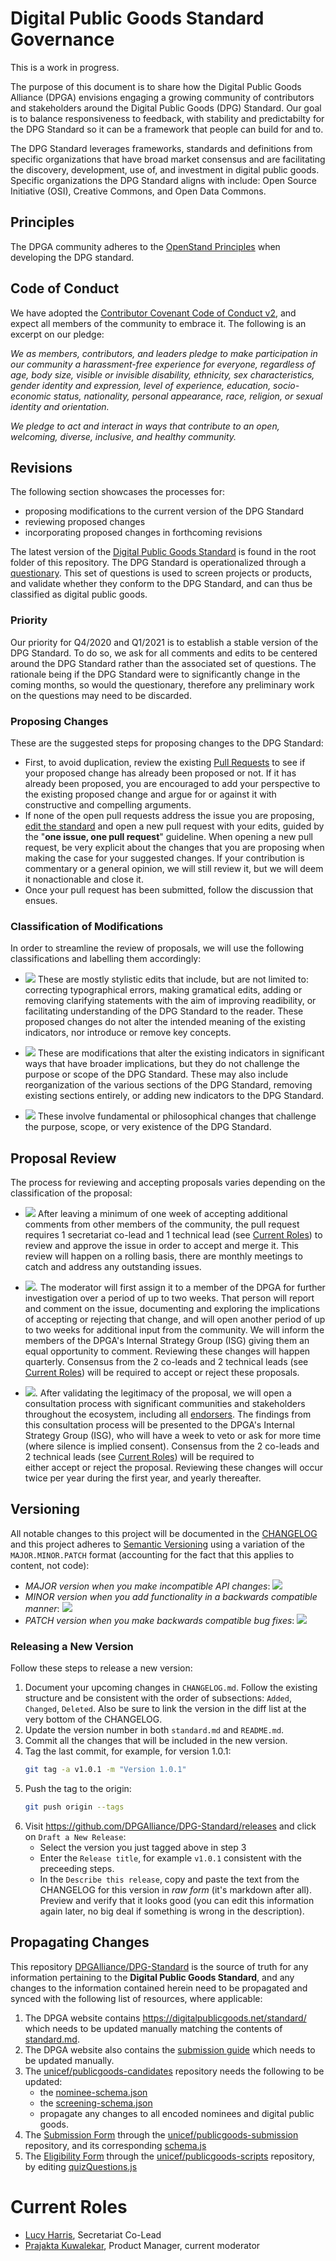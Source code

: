 # Digital Public Goods Standard Governance

This is a work in progress. 

The purpose of this document is to share how the Digital Public Goods Alliance (DPGA) envisions engaging a growing community of contributors and stakeholders around the Digital Public Goods (DPG) Standard. Our goal is to balance responsiveness to feedback, with stability and predictabilty for the DPG Standard so it can be a framework that people can build for and to.

The DPG Standard leverages frameworks, standards and definitions from specific organizations that have broad market consensus and are facilitating the discovery, development, use of, and investment in digital public goods. Specific organizations the DPG Standard aligns with include: Open Source Initiative (OSI), Creative Commons, and Open Data Commons.

## Principles

The DPGA community adheres to the [OpenStand Principles](openstand.md) when developing the DPG standard.

## Code of Conduct

We have adopted the [Contributor Covenant Code of Conduct v2](CODE_OF_CONDUCT.md), and expect all members of the
community to embrace it. The following is an excerpt on our pledge:

*We as members, contributors, and leaders pledge to make participation in our community a harassment-free experience for everyone, regardless of age, body size, visible or invisible disability, ethnicity, sex characteristics, gender identity and expression, level of experience, education, socio-economic status, nationality, personal appearance, race, religion, or sexual identity and orientation.*

*We pledge to act and interact in ways that contribute to an open, welcoming, diverse, inclusive, and healthy community.*

## Revisions

The following section showcases the processes for:
* proposing modifications to the current version of the DPG Standard 
* reviewing proposed changes 
* incorporating proposed changes in forthcoming revisions

The latest version of the [Digital Public Goods Standard](standard.md) is found in the root folder of this repository. 
The DPG Standard is operationalized through a [questionary](standard-questions.md). This set of questions is used to screen 
projects or products, and validate whether they conform to the DPG Standard, and can thus be classified as digital public goods.

### Priority

Our priority for Q4/2020 and Q1/2021 is to establish a stable version of the DPG Standard. To do so, we ask for all comments and edits to be centered around the DPG Standard 
rather than the associated set of questions. The rationale being if the DPG Standard were to significantly change in the coming
months, so would the questionary, therefore any preliminary work on the questions may need to be discarded.

### Proposing Changes

These are the suggested steps for proposing changes to the DPG Standard:
- First, to avoid duplication, review the existing [Pull Requests](https://github.com/DPGAlliance/DPG-Standard/pulls) to see if your proposed change
has already been proposed or not. If it has already been proposed, you are encouraged to add your perspective
to the existing proposed change and argue for or against it with constructive and compelling arguments.
- If none of the open pull requests address the issue you are proposing, 
[edit the standard](https://github.com/DPGAlliance/DPG-Standard/edit/master/standard.md) and open a new pull request with your edits, guided by the "**one issue, one pull request**" guideline.
When opening a new pull request, be very explicit about the changes that you are proposing when making the case for your suggested changes. If your
contribution is commentary or a general opinion, we will still review it, but we will deem it nonactionable and close it.
- Once your pull request has been submitted, follow the discussion that ensues.

### Classification of Modifications

In order to streamline the review of proposals, we will use the following classifications and labelling them accordingly:

* [![](https://img.shields.io/badge/-minor_fix-c5def5)](https://github.com/DPGAlliance/DPG-Standard/pulls?q=is%3Apr+is%3Aopen+label%3A%22minor+fix%22) These 
are mostly stylistic edits that include, but are not limited to: correcting typographical errors, making gramatical edits, adding or removing clarifying
statements with the aim of improving readibility, or facilitating understanding of the DPG Standard to the reader. These proposed changes do not alter the 
intended meaning of the existing indicators, nor introduce or remove key concepts.

* [![](https://img.shields.io/badge/-major_change-FFA500)](https://github.com/DPGAlliance/DPG-Standard/labels/major%20change) These are modifications 
that alter the existing indicators in significant ways that have broader implications, but they do not challenge the purpose or scope of the DPG Standard.
These may also include reorganization of the various sections of the DPG Standard, removing existing sections entirely, or adding new indicators to the DPG Standard.

* [![](https://img.shields.io/badge/-fundamental-b60205)](https://github.com/DPGAlliance/DPG-Standard/labels/fundamental) These involve
fundamental or philosophical changes that challenge the purpose, scope, or very existence of the DPG Standard.

## Proposal Review

The process for reviewing and accepting proposals varies depending on the classification of the proposal:

* [![](https://img.shields.io/badge/-minor_fix-c5def5)](https://github.com/DPGAlliance/DPG-Standard/pulls?q=is%3Apr+is%3Aopen+label%3A%22minor+fix%22) After
leaving a minimum of one week of accepting additional comments from other members of the community, the pull request requires 1 secretariat co-lead and 1 technical
lead (see [Current Roles](#current-roles)) to review and approve the issue in order to accept and merge it. This review will happen on a rolling basis, there 
are monthly meetings to catch and address any outstanding issues.

* [![](https://img.shields.io/badge/-major_change-FFA500)](https://github.com/DPGAlliance/DPG-Standard/labels/major%20change). The moderator will first assign it
to a member of the DPGA for further investigation over a period of up to two weeks. That person will report and comment on the issue, documenting and exploring
the implications of accepting or rejecting that change, and will open another period of up to two weeks for additional input from the community. We will inform
the members of the DPGA's Internal Strategy Group (ISG) giving them an equal opportunity to comment. Reviewing these changes will happen quarterly. Consensus from the 2 co-leads and 2 technical leads 
(see [Current Roles](#current-roles)) will be required to accept or reject these proposals.

* [![](https://img.shields.io/badge/-fundamental-b60205)](https://github.com/DPGAlliance/DPG-Standard/labels/fundamental). After validating the legitimacy of the 
proposal, we will open a consultation process with significant communities and stakeholders throughout the ecosystem, including all [endorsers](endorsement.md).
The findings from this consultation process will be presented to the DPGA's Internal Strategy Group (ISG), who will have a week to veto or ask for more time
(where silence is implied consent). Consensus from the 2 co-leads and 2 technical leads (see [Current Roles](#current-roles)) will be required to  
either accept or reject the proposal. Reviewing these changes will occur twice per year during the first year, and yearly thereafter.

## Versioning

All notable changes to this project will be documented in the [CHANGELOG](CHANGELOG.md) 
and this project adheres to [Semantic Versioning](https://semver.org/spec/v2.0.0.html) using a variation of the `MAJOR.MINOR.PATCH` format (accounting for the fact that this applies to content, not code):

* *MAJOR version when you make incompatible API changes*: [![](https://img.shields.io/badge/-fundamental-b60205)](https://github.com/DPGAlliance/DPG-Standard/labels/fundamental)
* *MINOR version when you add functionality in a backwards compatible manner*: [![](https://img.shields.io/badge/-major_change-FFA500)](https://github.com/DPGAlliance/DPG-Standard/labels/major%20change)
* *PATCH version when you make backwards compatible bug fixes*: [![](https://img.shields.io/badge/-minor_fix-c5def5)](https://github.com/DPGAlliance/DPG-Standard/pulls?q=is%3Apr+is%3Aopen+label%3A%22minor+fix%22)

### Releasing a New Version

Follow these steps to release a new version:

1. Document your upcoming changes in `CHANGELOG.md`. Follow the existing structure and be consistent with the order of subsections: `Added`, `Changed`, `Deleted`. Also be sure to link the version in the diff list at the very bottom of the CHANGELOG.
2. Update the version number in both `standard.md` and `README.md`.
3. Commit all the changes that will be included in the new version.
4. Tag the last commit, for example, for version 1.0.1:
    ```bash
    git tag -a v1.0.1 -m "Version 1.0.1"
    ```
5. Push the tag to the origin:
    ```bash
    git push origin --tags
    ```
6. Visit https://github.com/DPGAlliance/DPG-Standard/releases and click on `Draft a New Release`:
    - Select the version you just tagged above in step 3
    - Enter the `Release title`, for example `v1.0.1` consistent with the preceeding steps.
    - In the `Describe this release`, copy and paste the text from the CHANGELOG for this version in *raw form* (it's markdown after all). Preview and verify that it looks good (you can edit this information again later, no big deal if something is wrong in the description).

## Propagating Changes

This repository [DPGAlliance/DPG-Standard](https://github.com/DPGAlliance/DPG-Standard) is the source of truth for any information pertaining to the **Digital Public Goods Standard**, and any changes to the information contained herein need to be propagated and synced with the following list of resources, where applicable:

1. The DPGA website contains https://digitalpublicgoods.net/standard/ which needs to be updated manually matching the contents of [standard.md](https://github.com/DPGAlliance/DPG-Standard/blob/master/standard.md).
2. The DPGA website also contains the [submission guide](https://digitalpublicgoods.net/submission-guide/) which needs to be updated manually.
3. The [unicef/publicgoods-candidates](https://github.com/unicef/publicgoods-candidates) repository needs the following to be updated:
    * the [nominee-schema.json](https://github.com/unicef/publicgoods-candidates/blob/master/nominee-schema.json)
    * the [screening-schema.json](https://github.com/unicef/publicgoods-candidates/blob/master/screening-schema.json)
    * propagate any changes to all encoded nominees and digital public goods.
4. The [Submission Form](https://digitalpublicgoods.net/submission) through the [unicef/publicgoods-submission](https://github.com/unicef/publicgoods-submission) repository, and its corresponding [schema.js](https://github.com/lacabra/submission-digitalpublicgoods/blob/master/schemas/schema.js)
5. The [Eligibility Form](https://digitalpublicgoods.net/eligibility/) through the [unicef/publicgoods-scripts](https://github.com/unicef/publicgoods-submission) repository, by editing [quizQuestions.js](https://github.com/unicef/publicgoods-scripts/blob/master/packages/eligibility/src/api/quizQuestions.js)


# Current Roles

* [Lucy Harris](https://github.com/lucyeoh), Secretariat Co-Lead
* [Prajakta Kuwalekar](https://github.com/prajectory), Product Manager, current moderator
